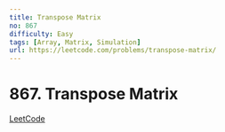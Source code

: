 ```yaml
---
title: Transpose Matrix
no: 867
difficulty: Easy
tags: [Array, Matrix, Simulation]
url: https://leetcode.com/problems/transpose-matrix/
---
```


# 867. Transpose Matrix

[LeetCode](https://leetcode.com/problems/transpose-matrix/)


